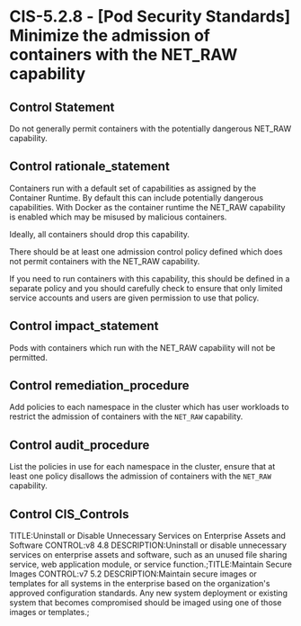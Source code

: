 # CIS-5.2.8 - \[Pod Security Standards\] Minimize the admission of containers with the NET_RAW capability

## Control Statement

Do not generally permit containers with the potentially dangerous NET_RAW capability.

## Control rationale_statement

Containers run with a default set of capabilities as assigned by the Container Runtime. By default this can include potentially dangerous capabilities. With Docker as the container runtime the NET_RAW capability is enabled which may be misused by malicious containers.

Ideally, all containers should drop this capability.

There should be at least one admission control policy defined which does not permit containers with the NET_RAW capability.

If you need to run containers with this capability, this should be defined in a separate policy and you should carefully check to ensure that only limited service accounts and users are given permission to use that policy.

## Control impact_statement

Pods with containers which run with the NET_RAW capability will not be permitted.

## Control remediation_procedure

Add policies to each namespace in the cluster which has user workloads to restrict the admission of containers with the `NET_RAW` capability.

## Control audit_procedure

List the policies in use for each namespace in the cluster, ensure that at least one policy disallows the admission of containers with the `NET_RAW` capability.

## Control CIS_Controls

TITLE:Uninstall or Disable Unnecessary Services on Enterprise Assets and Software CONTROL:v8 4.8 DESCRIPTION:Uninstall or disable unnecessary services on enterprise assets and software, such as an unused file sharing service, web application module, or service function.;TITLE:Maintain Secure Images CONTROL:v7 5.2 DESCRIPTION:Maintain secure images or templates for all systems in the enterprise based on the organization's approved configuration standards. Any new system deployment or existing system that becomes compromised should be imaged using one of those images or templates.;
